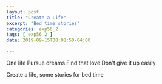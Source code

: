 ```yaml
---
layout: post
title: "Create a Life"
excerpt: "Bed time stories"
categories: exp56_2
tags: [ exp56_2 ]
date: 2019-09-15T08:08:50-04:00

---
```


One life
Pursue dreams
Find that love
Don't give it up
easily

Create a life,
some stories for bed time
